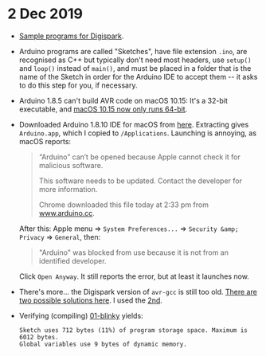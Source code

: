 # 2 Dec 2019

*   [Sample programs for Digispark](code/0002-digispark).
*   Arduino programs are called "Sketches", have file extension `.ino`, are recognised as C++ but typically don't need most headers, use `setup()` and `loop()` instead of `main()`, and must be placed in a folder that is the name of the Sketch in order for the Arduino IDE to accept them -- it asks to do this step for you, if necessary.
*   Arduino 1.8.5 can't build AVR code on macOS 10.15: It's a 32-bit executable, and [macOS 10.15 now only runs 64-bit](https://github.com/arduino/Arduino/issues/8974).
*   Downloaded Arduino 1.8.10 IDE for macOS from [here](https://www.arduino.cc/en/main/software).
    Extracting gives `Arduino.app`, which I copied to `/Applications`. Launching is annoying, as macOS reports:
    
    > “Arduino” can’t be opened because Apple cannot check it for malicious software.
    >
    > This software needs to be updated. Contact the developer for more information.
    >
    > Chrome downloaded this file today at 2:33 pm from www.arduino.cc.

    After this: Apple menu => `System Preferences...` => `Security &amp; Privacy` => `General`, then:

    > "Arduino" was blocked from use because it is not from an identified developer.

    Click `Open Anyway`. It still reports the error, but at least it launches now.
*   There's more... the Digispark version of `avr-gcc` is still too old. [There are two possible solutions here](https://digistump.com/board/index.php?topic=3198.0). I used the [2nd](https://digistump.com/board/index.php/topic,3198.msg14487.html#msg14487).
*   Verifying (compiling) [01-blinky] yields:

    ```
    Sketch uses 712 bytes (11%) of program storage space. Maximum is 6012 bytes.
    Global variables use 9 bytes of dynamic memory.
    ```


[01-blinky]: code/0002-digispark/01-blinky/
